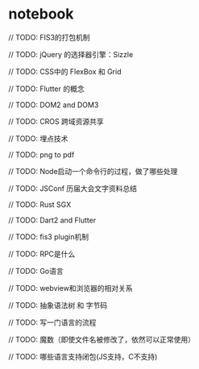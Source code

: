 # notebook


// TODO: FIS3的打包机制

// TODO: jQuery 的选择器引擎：Sizzle 

// TODO: CSS中的 FlexBox 和 Grid

// TODO: Flutter 的概念

// TODO: DOM2 and DOM3

// TODO: CROS 跨域资源共享

// TODO: 埋点技术

// TODO: png to pdf

// TODO: Node启动一个命令行的过程，做了哪些处理

// TODO: JSConf 历届大会文字资料总结

// TODO: Rust SGX

// TODO: Dart2 and Flutter

// TODO: fis3 plugin机制

// TODO: RPC是什么

// TODO: Go语言

// TODO: webview和浏览器的相对关系

// TODO: 抽象语法树 和 字节码 

// TODO: 写一门语言的流程

// TODO: 魔数（即使文件名被修改了，依然可以正常使用）

// TODO: 哪些语言支持闭包(JS支持，C不支持)